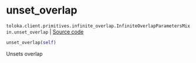 # unset_overlap
`toloka.client.primitives.infinite_overlap.InfiniteOverlapParametersMixin.unset_overlap` | [Source code](https://github.com/Toloka/toloka-kit/blob/v1.2.0.post1/src/client/primitives/infinite_overlap.py#L38)

```python
unset_overlap(self)
```

Unsets overlap

